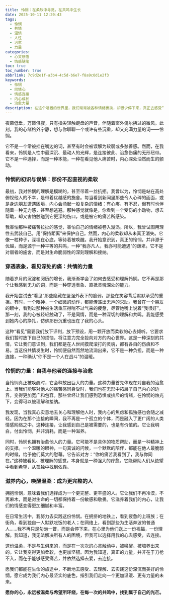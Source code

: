 ```yaml
---
title: 怜悯：在柔软中寻觅，在共鸣中生长
date: 2025-10-11 12:20:43
tags:
  - 怜悯
  - 共情
  - 温情
  - 人性
  - 治愈
  - 力量
categories:
  - 心灵感悟
  - 情感随笔
toc: true
toc_number: true
abbrlink: 7c9d2e1f-a3b4-4c5d-b6e7-f8a9c0d1e2f3
keywords:
  - 怜悯
  - 同情心
  - 情感连接
  - 内心成长
  - 治愈力量
description: 在这个喧嚣的世界里，我们常常被各种情绪裹挟，却很少停下来，真正去感受“怜悯”的重量与温度。它不是居高临下的施舍，也不是脆弱无力的同情，而是一种深植于人心的柔软，一种穿透表象、直抵灵魂深处的共鸣。今天，我想与你一同，在这份柔软中寻觅，在共鸣中生长，去理解怜悯的真谛，以及它如何滋养我们的生命。
---
```


夜幕低垂，万籁俱寂，只有指尖轻触键盘的声音，伴随着窗外偶尔拂过的微风。此刻，我的心绪格外宁静，想与你聊聊一个或许有些沉重，却又充满力量的词——怜悯。

它不是一个常被挂在嘴边的词，甚至有时会被误解为软弱或多愁善感。然而，在我看来，怜悯是人性中最深沉、最动人的光辉，是连接彼此、治愈伤痛的无形纽带。它不是一种选择，而是一种本能，一种在看见他人痛苦时，内心深处油然而生的颤动。

### 怜悯的初识与误解：那份不忍直视的柔软

最初，我对怜悯的理解是模糊的，甚至带着一丝抗拒。我曾以为，怜悯是站在高处俯视他人的不幸，是带着优越感的施舍。每当看到新闻里那些令人心碎的画面，或是身边朋友遭遇困境，内心会涌起一股复杂的情绪：有心疼，有不忍，但有时也伴随着一种无力感，甚至想逃避。那种感觉就像是，你看到一个受伤的小动物，想去帮助，却又害怕触碰到它更深的伤口，或是被它的痛苦所感染。

我害怕那种被痛苦拉扯的感觉，害怕自己的情绪被卷入漩涡。所以，我曾试图用理性去武装自己，用“保持距离”来保护自己。然而，内心的柔软却从未真正消失。它像一粒种子，深埋在心底，等待着被唤醒。我开始意识到，真正的怜悯，并非源于优越，而是源于一种平等的共鸣，一种“我亦凡人，我亦可能遭遇”的谦卑。它不是对弱者的施舍，而是对生命脆弱性的深刻理解和接纳。

### 穿透表象，看见深处的痛：共情的力量

随着岁月的沉淀和阅历的增长，我渐渐学会了如何去感受和理解怜悯。它不再是那个让我感到无力的词，而是一种穿透表象、直抵灵魂深处的能力。

我开始尝试去“看见”那些隐藏在坚强外表下的脆弱，那些在笑容背后默默承受的重担。有时，一个眼神，一个细微的动作，都能传递出无声的求助。我曾在一个朋友的眼中，看到过那种被生活重压得喘不过气来的疲惫，尽管她嘴上说着“我很好”。那一刻，我的心被轻轻触动了，不是同情，而是一种深切的理解和共鸣。我能感受到她内心的挣扎，仿佛那份沉重也压在了我的心头。

这种“看见”需要我们放下评判，放下预设，用一颗开放而柔软的心去倾听。它要求我们暂时放下自己的烦恼，将注意力完全投向对方的内心世界。这是一种深刻的共情，它让我们意识到，我们都是在人世间摸爬滚打的灵魂，都有各自的伤痕和不易。当这份共情发生时，怜悯便自然而然地流淌出来，它不是一种负担，而是一种连接，一种确认“你不是一个人在战斗”的温暖。

### 怜悯的力量：自我与他者的连接与治愈

当怜悯真正被唤醒时，它会释放出巨大的力量。这种力量首先体现在对自我的治愈上。当我们能够对他人的痛苦感同身受时，我们也在无形中拓展了自己内心的边界，变得更加宽广和包容。那些曾经让我们感到恐惧或排斥的情绪，在怜悯的烛光下，变得可以被理解和接纳。

我发现，当我真心实意地去关心和理解他人时，我内心的焦虑和孤独感也会随之减轻。因为在那个连接的瞬间，我不再是一个孤立的个体，而是融入了更广阔的人类情感网络之中。这种连接，让我感到自己是被需要的，也是有价值的。它让我明白，付出怜悯，并非消耗，而是一种滋养。

同时，怜悯也拥有治愈他人的力量。它可能不是具体的物质帮助，而是一种精神上的支撑。一个温暖的眼神，一句真诚的问候，一个默默的陪伴，都能在他人最脆弱的时候，给予他们莫大的慰藉。它告诉对方：“你的痛苦我看到了，我与你同在。”这种被看见、被理解的感觉，本身就是一种强大的疗愈。它能帮助人们从绝望中看到希望，从孤独中找到依靠。

### 滋养内心，唤醒温柔：成为更完整的人

拥抱怜悯，意味着我们选择成为一个更完整、更丰盛的人。它让我们不再冷漠，不再麻木，而是对生命的一切都保持着一份敏感和敬畏。它滋养着我们的内心，让我们的情感变得更加细腻和丰富。

在日常生活中，我努力去实践这份怜悯。在拥挤的地铁上，看到疲惫的上班族；在街角，看到独自一人默默吃饭的老人；在网络上，看到那些为生活奔波的普通人……我不再只是匆匆一瞥，而是会停下来，在心里为他们送上一份祝福，一份理解。我知道，我无法解决所有人的困境，但我可以选择用我的心去感受，去连接。

这份温柔，不是与生俱来的，而是在一次次的心灵触动中，被唤醒、被培养出来的。它让我变得更加柔软，也更加坚韧。因为我知道，真正的力量，并非在于刀枪不入，而在于能够感受痛苦，并依然选择去爱，去连接。

愿我们都能在生命的旅途中，不断地去感受、去理解、去实践这份深沉而美好的怜悯。愿它成为我们内心最坚实的底色，指引我们走向一个更加温暖、更有力量的未来。

**愿你的心，永远被温柔与希望所环绕，在每一次的共鸣中，找到属于自己的光芒。**